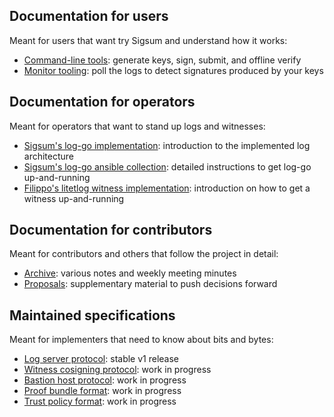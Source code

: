 ## Documentation for users

Meant for users that want try Sigsum and understand how it works:

  - [Command-line tools][]: generate keys, sign, submit, and offline verify
  - [Monitor tooling][]: poll the logs to detect signatures produced by your keys

[Command-line tools]: https://git.glasklar.is/sigsum/core/sigsum-go/-/blob/main/doc/tools.md
[Monitor tooling]: https://git.glasklar.is/sigsum/core/sigsum-go/-/blob/main/doc/monitor.md

## Documentation for operators

Meant for operators that want to stand up logs and witnesses:

  - [Sigsum's log-go implementation][]: introduction to the implemented log architecture
  - [Sigsum's log-go ansible collection][]: detailed instructions to get log-go up-and-running
  - [Filippo's litetlog witness implementation][]: introduction on how to get a witness up-and-running

[Sigsum's log-go implementation]: https://git.glasklar.is/sigsum/core/log-go/-/blob/main/doc/readme.md
[Sigsum's log-go ansible collection]: https://git.glasklar.is/sigsum/admin/ansible/-/blob/main/README.md
[Filippo's litetlog witness implementation]: https://github.com/FiloSottile/litetlog#litewitness

## Documentation for contributors

Meant for contributors and others that follow the project in detail:

  - [Archive][]: various notes and weekly meeting minutes
  - [Proposals][]: supplementary material to push decisions forward

[Archive]: https://git.glasklar.is/sigsum/project/documentation/-/tree/main/archive
[Proposals]: https://git.glasklar.is/sigsum/project/documentation/-/tree/main/proposals

## Maintained specifications

Meant for implementers that need to know about bits and bytes:

  - [Log server protocol][]: stable v1 release
  - [Witness cosigning protocol][]: work in progress
  - [Bastion host protocol][]: work in progress
  - [Proof bundle format][]: work in progress
  - [Trust policy format][]: work in progress

[Log server protocol]: https://git.glasklar.is/sigsum/project/documentation/-/blob/log.md-release-v1.0.0/log.md
[Witness cosigning protocol]: https://git.glasklar.is/sigsum/project/documentation/-/blob/main/witness.md
[Bastion host protocol]: https://git.glasklar.is/sigsum/project/documentation/-/blob/main/bastion.md
[Proof bundle format]: https://git.glasklar.is/sigsum/core/sigsum-go/-/blob/main/doc/sigsum-proof.md
[Trust policy format]: https://git.glasklar.is/sigsum/core/sigsum-go/-/blob/main/doc/policy.md
